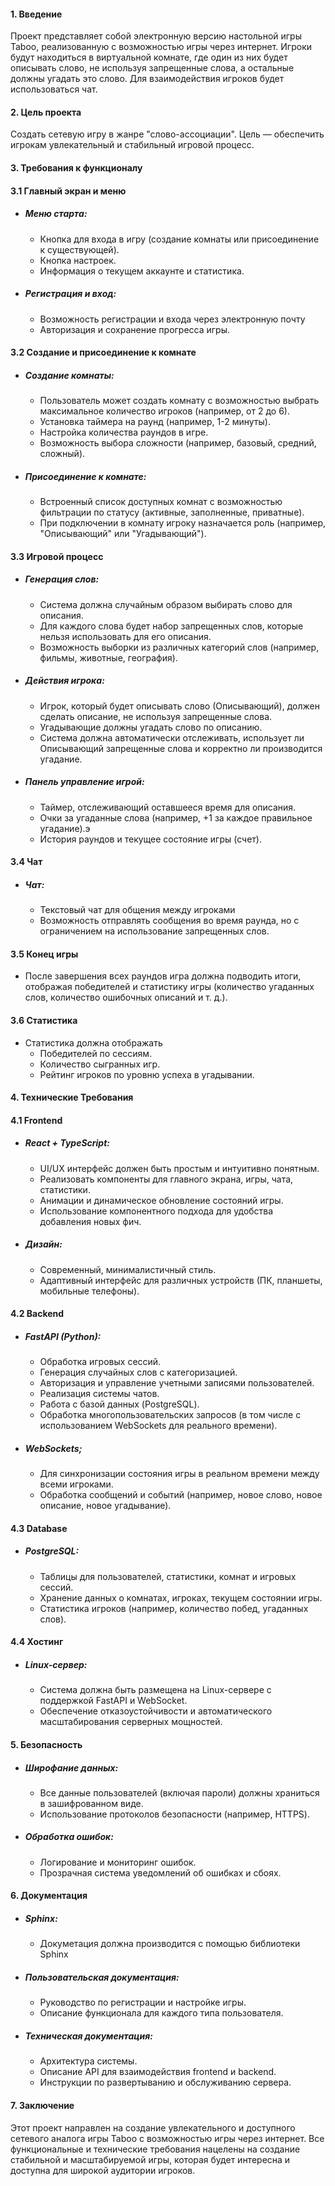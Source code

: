 #### 1. Введение

Проект представляет собой электронную версию настольной игры Taboo, реализованную с возможностью игры через интернет. Игроки будут находиться в виртуальной комнате, где один из них будет описывать слово, не используя запрещенные слова, а остальные должны угадать это слово. Для взаимодействия игроков будет использоваться чат.

#### 2. Цель проекта

Создать сетевую игру в жанре "слово-ассоциации". Цель — обеспечить игрокам увлекательный и стабильный игровой процесс.

#### 3. Требования к функционалу

#### 3.1 Главный экран и меню

- ##### Меню старта:
    - Кнопка для входа в игру (создание комнаты или присоединение к существующей).
    - Кнопка настроек.
    - Информация о текущем аккаунте и статистика.
- ##### Регистрация и вход:
    - Возможность регистрации и входа через электронную почту
    - Авторизация и сохранение прогресса игры.

#### 3.2 Создание и присоединение к комнате

- ##### Создание комнаты:
    - Пользователь может создать комнату с возможностью выбрать максимальное количество игроков (например, от 2 до 6).
    - Установка таймера на раунд (например, 1-2 минуты).
    - Настройка количества раундов в игре.
    - Возможность выбора сложности (например, базовый, средний, сложный).
- ##### Присоединение к комнате:
    - Встроенный список доступных комнат с возможностью фильтрации по статусу (активные, заполненные, приватные).
    - При подключении в комнату игроку назначается роль (например, "Описывающий" или "Угадывающий").

#### 3.3 Игровой процесс

- ##### Генерация слов:
    - Система должна случайным образом выбирать слово для описания.
    - Для каждого слова будет набор запрещенных слов, которые нельзя использовать для его описания.
    - Возможность выборки из различных категорий слов (например, фильмы, животные, география).

- ##### Действия игрока:
    - Игрок, который будет описывать слово (Описывающий), должен сделать описание, не используя запрещенные слова.
    - Угадывающие должны угадать слово по описанию.
    - Система должна автоматически отслеживать, использует ли Описывающий запрещенные слова и корректно ли производится угадание.

- ##### Панель управление игрой:
    - Таймер, отслеживающий оставшееся время для описания.
    - Очки за угаданные слова (например, +1 за каждое правильное угадание).э
    - История раундов и текущее состояние игры (счет).

#### 3.4 Чат

- ##### Чат:
    - Текстовый чат для общения между игроками
    - Возможность отправлять сообщения во время раунда, но с ограничением на использование запрещенных слов.


#### 3.5 Конец игры
- После завершения всех раундов игра должна подводить итоги, отображая победителей и статистику игры (количество угаданных слов, количество ошибочных описаний и т. д.).

#### 3.6 Статистика

- Статистика должна отображать
    - Победителей по сессиям.
    - Количество сыгранных игр.
    - Рейтинг игроков по уровню успеха в угадывании.


#### 4. Технические Требования

#### 4.1 Frontend
    
- ##### React + TypeScript:
    - UI/UX интерфейс должен быть простым и интуитивно понятным.
    - Реализовать компоненты для главного экрана, игры, чата, статистики.
    - Анимации и динамическое обновление состояний игры.
    - Использование компонентного подхода для удобства добавления новых фич.

- ##### Дизайн:
    - Современный, минималистичный стиль.
    - Адаптивный интерфейс для различных устройств (ПК, планшеты, мобильные телефоны).


#### 4.2 Backend

- ##### FastAPI (Python):
    - Обработка игровых сессий.
    - Генерация случайных слов с категоризацией.
    - Авторизация и управление учетными записями пользователей.
    - Реализация системы чатов.
    - Работа с базой данных (PostgreSQL).
    - Обработка многопользовательских запросов (в том числе с использованием WebSockets для реального времени).

- ##### WebSockets;
    - Для синхронизации состояния игры в реальном времени между всеми игроками.
    - Обработка сообщений и событий (например, новое слово, новое описание, новое угадывание).

#### 4.3 Database

- ##### PostgreSQL:
    - Таблицы для пользователей, статистики, комнат и игровых сессий.
    - Хранение данных о комнатах, игроках, текущем состоянии игры.
    - Статистика игроков (например, количество побед, угаданных слов).

#### 4.4 Хостинг

- ##### Linux-сервер:
    - Система должна быть размещена на Linux-сервере с поддержкой FastAPI и WebSocket.
    - Обеспечение отказоустойчивости и автоматического масштабирования серверных мощностей.

#### 5. Безопасность
- ##### Широфание данных:
    - Все данные пользователей (включая пароли) должны храниться в зашифрованном виде.
    - Использование протоколов безопасности (например, HTTPS).
- ##### Обработка ошибок:
    - Логирование и мониторинг ошибок.
    - Прозрачная система уведомлений об ошибках и сбоях.

#### 6. Документация

- ##### Sphinx:
    - Докуметация должна производится с помощью библиотеки Sphinx
- ##### Пользовательская документация:
    - Руководство по регистрации и настройке игры.
    - Описание функционала для каждого типа пользователя.
- ##### Техническая документация:
    - Архитектура системы.
    - Описание API для взаимодействия frontend и backend.
    - Инструкции по развертыванию и обслуживанию сервера.

#### 7. Заключение

Этот проект направлен на создание увлекательного и доступного сетевого аналога игры Taboo с возможностью игры через интернет. Все функциональные и технические требования нацелены на создание стабильной и масштабируемой игры, которая будет интересна и доступна для широкой аудитории игроков.



